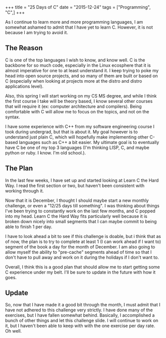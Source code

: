 +++
title = "25 Days of C"
date = "2015-12-24"
tags = ["Programming", "C",]
+++

As I continue to learn more and more programming languages, I am somewhat ashamed to admit that I have yet to learn C. However, it is not because I am trying to avoid it.

<!--more-->

## The Reason
C is one of the top languages I wish to know, and know well. C is the backbone for so much code, especially in the Linux ecosphere that it is almost imperative for one to at least understand it. I keep trying to poke my head into open source projects, and so many of them are built or based on C (especially when looking at projects more at the distro and distro applications level).

Also, this spring I will start working on my CS MS degree, and while I think the first course I take will be theory based, I know several other courses that will require it (ex: computer architecture and compilers). Being comfortable with C will allow me to focus on the topics, and not on the syntax.

I have some experience with C++ from my software engineering course I took during undergrad, but that is about it. My goal however is to understand just plain C, which will hopefully make implementing other C-based languages such as C++ a bit easier. My ultimate goal is to eventually have C be one of my top 3 languages (I'm thinking LISP, C, and maybe python or ruby. I know. I'm old school.).

## The Plan

In the last few weeks, I have set up and started looking at Learn C the Hard Way. I read the first section or two, but haven't been consistent with working through it.

Now that it is December, I thought I should maybe start a new monthly challenge, or even a "12/25 days till something". I was thinking about things I've been trying to constantly work on the last few months, and C popped into my head. Learn C the Hard Way fits particularly well because it is broken down nicely into small segments that I can maybe commit to being able to finish 1 per day.

I have to look ahead a bit to see if this challenge is doable, but i think that as of now, the plan is to try to complete at least 1 (I can work ahead if I want to) segment of the book a day for the month of December. I am also going to allow myself the ability to "pre-cache" segments ahead of time so that I don't have to pull away and work on it during the holidays if I don't want to.

Overall, I think this is a good plan that should allow me to start getting some C experience under my belt. I'll be sure to update in the future with how it goes.

## Update

So, now that I have made it a good bit through the month, I must admit that I have not adhered to this challenge very strictly. I have done many of the exercises, but I have fallen somewhat behind. Basically, I accomplished a bunch of other things and let this challenge slide. I will continue to work on it, but I haven't been able to keep with with the one exercise per day rate. Oh well.
